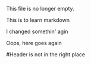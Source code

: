 This file is no longer empty.

This is to learn markdown

I changed somethin' agin

Oops, here goes again

#Header is not in the right place